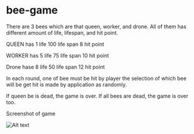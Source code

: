 # bee-game

There are 3 bees which are that queen, worker, and drone. All of them has different amount of life, lifespan, and hit point.

QUEEN has
  1 life
  100 life span
  8 hit point

WORKER has
  5 life
  75 life span
  10 hit point

Drone hase
  8 life
  50 life span
  12 hit point
  
  In each round, one of bee must be hit by player the selection of which bee will be get hit is made by application as randomly.
  
  If queen be is dead, the game is over.
  If all bees are dead, the game is over too.
  
  Screenshot of game
  
  ![Alt text](  https://s23.postimg.org/tim2gmk97/game_screen_shot.png "bee-game")
